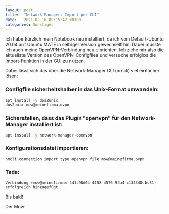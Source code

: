 ```yaml
---
layout: post
title:  "Network Manager: Import per CLI"
date:   2021-02-16 09:15:42 +0100
categories: Sonstiges
---
```


Ich habe kürzlich mein Notebook neu installiert, da ich vom Default-Ubuntu 20.04 auf Ubuntu MATE in selbiger Version 
gewechselt bin. Dabei musste ich auch meine OpenVPN-Verbindung neu einrichten. Ich ziehe mir also die aktuellste Version des OpenVPN-Configfiles und versuche erfolglos die Import-Funktion in der GUI zu nutzen.

Dabei lässt sich das über die Network-Manager CLI (nmcli) viel einfacher lösen:

### Configfile sicherheitshalber in das Unix-Format umwandeln:
```bash
apt install -y dos2unix
dos2unix mow@meinefirma.ovpn
```

### Sicherstellen, dass das Plugin "openvpn" für den Network-Manager installiert ist:
```bash
apt install -y network-manager-openvpn
```

<!-- excerpt-end -->

### Konfigurationsdatei importieren:
```bash
nmcli connection import type openvpn file mow@meinefirma.ovpn
```

### Tada:
```
Verbindung »mow@meinefirma« (41c98d04-4458-4576-9fb4-c134348cbc51) erfolgreich hinzugefügt.
```




Bis bald!

Der Mow